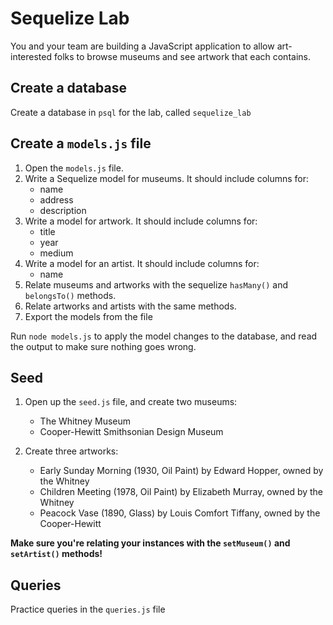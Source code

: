 # Sequelize Lab

You and your team are building a JavaScript application to allow art-interested folks to browse museums and see artwork that each contains.

## Create a database

Create a database in `psql` for the lab, called `sequelize_lab`

## Create a `models.js` file

1. Open the `models.js` file.
1. Write a Sequelize model for museums. It should include columns for:
   - name
   - address
   - description
1. Write a model for artwork. It should include columns for:
   - title
   - year
   - medium
1. Write a model for an artist. It should include columns for:
   - name
1. Relate museums and artworks with the sequelize `hasMany()` and `belongsTo()` methods.
1. Relate artworks and artists with the same methods.
1. Export the models from the file

Run `node models.js` to apply the model changes to the database, and read the output to make sure nothing goes wrong.

## Seed

1. Open up the `seed.js` file, and create two museums:
    - The Whitney Museum
    - Cooper-Hewitt Smithsonian Design Museum

1. Create three artworks:
    - Early Sunday Morning (1930, Oil Paint) by Edward Hopper, owned by the Whitney
    - Children Meeting (1978, Oil Paint) by Elizabeth Murray, owned by the Whitney
    - Peacock Vase (1890, Glass) by Louis Comfort Tiffany, owned by the Cooper-Hewitt

**Make sure you're relating your instances with the `setMuseum()` and `setArtist()` methods!**

## Queries

Practice queries in the `queries.js` file